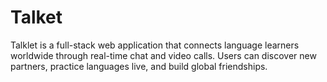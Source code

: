 # Talket
Talklet is a full-stack web application that connects language learners worldwide through real-time chat and video calls. Users can discover new partners, practice languages live, and build global friendships. 
